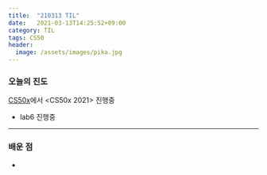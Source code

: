 ```yaml
---
title:  "210313 TIL"
date:   2021-03-13T14:25:52+09:00
category: TIL
tags: CS50
header:
  image: /assets/images/pika.jpg
---
```


<h3>오늘의 진도</h3>

[CS50x](https://cs50.harvard.edu/x/2021/)에서 <CS50x 2021> 진행중

 - lab6 진행중
 
<hr>

<h3>배운 점</h3>

 - 